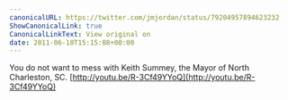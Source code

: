 ```yaml
---
canonicalURL: https://twitter.com/jmjordan/status/79204957894623232
ShowCanonicalLink: true
CanonicalLinkText: View original on
date: 2011-06-10T15:15:08+00:00
---
```

You do not want to mess with Keith Summey, the Mayor of North Charleston, SC. [http://youtu.be/R-3Cf49YYoQ](http://youtu.be/R-3Cf49YYoQ)
